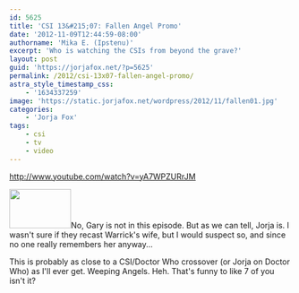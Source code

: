```yaml
---
id: 5625
title: 'CSI 13&#215;07: Fallen Angel Promo'
date: '2012-11-09T12:44:59-08:00'
authorname: 'Mika E. (Ipstenu)'
excerpt: 'Who is watching the CSIs from beyond the grave?'
layout: post
guid: 'https://jorjafox.net/?p=5625'
permalink: /2012/csi-13x07-fallen-angel-promo/
astra_style_timestamp_css:
    - '1634337259'
image: 'https://static.jorjafox.net/wordpress/2012/11/fallen01.jpg'
categories:
    - 'Jorja Fox'
tags:
    - csi
    - tv
    - video
---
```


http://www.youtube.com/watch?v=yA7WPZURrJM

<img class="alignleft size-thumbnail wp-image-5626" title="fallen01" src="//static.jorjafox.net/wordpress/2012/11/fallen01-110x70.jpg" alt="" width="110" height="70" />No, Gary is not in this episode. But as we can tell, Jorja is. I wasn't sure if they recast Warrick's wife, but I would suspect so, and since no one really remembers her anyway...

This is probably as close to a CSI/Doctor Who crossover (or Jorja on Doctor Who) as I'll ever get. Weeping Angels. Heh. That's funny to like 7 of you isn't it?

